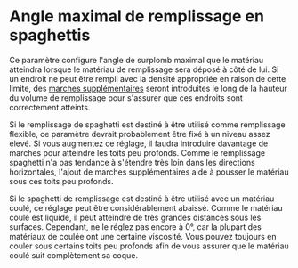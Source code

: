 Angle maximal de remplissage en spaghettis
====
Ce paramètre configure l'angle de surplomb maximal que le matériau atteindra lorsque le matériau de remplissage sera déposé à côté de lui. Si un endroit ne peut être rempli avec la densité appropriée en raison de cette limite, des [marches supplémentaires](spaghetti_infill_stepped.md) seront introduites le long de la hauteur du volume de remplissage pour s'assurer que ces endroits sont correctement atteints.

Si le remplissage de spaghetti est destiné à être utilisé comme remplissage flexible, ce paramètre devrait probablement être fixé à un niveau assez élevé. Si vous augmentez ce réglage, il faudra introduire davantage de marches pour atteindre les toits peu profonds. Comme le remplissage spaghetti n'a pas tendance à s'étendre très loin dans les directions horizontales, l'ajout de marches supplémentaires aide à pousser le matériau sous ces toits peu profonds.

Si le spaghetti de remplissage est destiné à être utilisé avec un matériau coulé, ce réglage peut être considérablement abaissé. Comme le matériau coulé est liquide, il peut atteindre de très grandes distances sous les surfaces. Cependant, ne le réglez pas encore à 0°, car la plupart des matériaux de coulée ont une certaine viscosité. Vous pouvez toujours en couler sous certains toits peu profonds afin de vous assurer que le matériau coulé suit complètement sa coque. 
